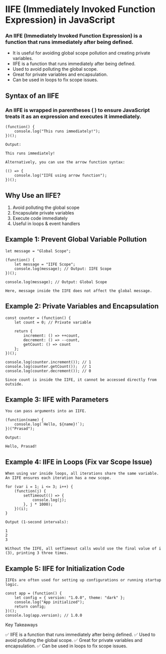 # IIFE (Immediately Invoked Function Expression) in JavaScript

### An IIFE (Immediately Invoked Function Expression) is a function that runs immediately after being defined.

+ It is useful for avoiding global scope pollution and creating private variables.
+ IIFE is a function that runs immediately after being defined.
+ Used to avoid polluting the global scope.
+ Great for private variables and encapsulation.
+ Can be used in loops to fix scope issues.


## Syntax of an IIFE

### An IIFE is wrapped in parentheses ( ) to ensure JavaScript treats it as an expression and executes it immediately.
    
    (function() {
        console.log("This runs immediately!");
    })();
    
    Output:
    
    This runs immediately!
    
    Alternatively, you can use the arrow function syntax:
    
    (() => {
        console.log("IIFE using arrow function");
    })();

## Why Use an IIFE?

1. Avoid polluting the global scope
2. Encapsulate private variables
3. Execute code immediately
4. Useful in loops & event handlers

## Example 1: Prevent Global Variable Pollution

    let message = "Global Scope";
    
    (function() {
        let message = "IIFE Scope";
        console.log(message); // Output: IIFE Scope
    })();
    
    console.log(message); // Output: Global Scope
    
    Here, message inside the IIFE does not affect the global message.

## Example 2: Private Variables and Encapsulation
    
    const counter = (function() {
        let count = 0; // Private variable
    
        return {
            increment: () => ++count,
            decrement: () => --count,
            getCount: () => count
        };
    })();
    
    console.log(counter.increment()); // 1
    console.log(counter.getCount());  // 1
    console.log(counter.decrement()); // 0
    
    Since count is inside the IIFE, it cannot be accessed directly from outside.

## Example 3: IIFE with Parameters

    You can pass arguments into an IIFE.
    
    (function(name) {
        console.log(`Hello, ${name}!`);
    })("Prasad");
    
    Output:
    
    Hello, Prasad!

## Example 4: IIFE in Loops (Fix var Scope Issue)

    When using var inside loops, all iterations share the same variable. An IIFE ensures each iteration has a new scope.
    
    for (var i = 1; i <= 3; i++) {
        (function(j) {
            setTimeout(() => {
                console.log(j);
            }, j * 1000);
        })(i);
    }
    
    Output (1-second intervals):
    
    1
    2
    3
    
    Without the IIFE, all setTimeout calls would use the final value of i (3), printing 3 three times.


## Example 5: IIFE for Initialization Code

    IIFEs are often used for setting up configurations or running startup logic.
    
    const app = (function() {
        let config = { version: "1.0.0", theme: "dark" };
        console.log("App initialized");
        return config;
    })();
    console.log(app.version); // 1.0.0

Key Takeaways

✅ IIFE is a function that runs immediately after being defined.
✅ Used to avoid polluting the global scope.
✅ Great for private variables and encapsulation.
✅ Can be used in loops to fix scope issues.
